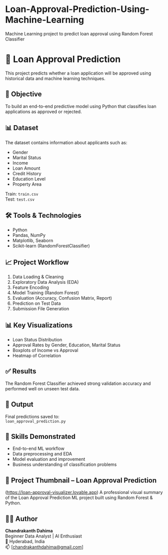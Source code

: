 # Loan-Approval-Prediction-Using-Machine-Learning
Machine Learning project to predict loan approval using Random Forest Classifier

# 🏦 Loan Approval Prediction

This project predicts whether a loan application will be approved using historical data and machine learning techniques.

## 📌 Objective

To build an end-to-end predictive model using Python that classifies loan applications as approved or rejected.

## 📊 Dataset

The dataset contains information about applicants such as:
- Gender
- Marital Status
- Income
- Loan Amount
- Credit History
- Education Level
- Property Area

Train: `train.csv`  
Test: `test.csv`

## 🛠️ Tools & Technologies

- Python
- Pandas, NumPy
- Matplotlib, Seaborn
- Scikit-learn (RandomForestClassifier)

## 📈 Project Workflow

1. Data Loading & Cleaning
2. Exploratory Data Analysis (EDA)
3. Feature Encoding
4. Model Training (Random Forest)
5. Evaluation (Accuracy, Confusion Matrix, Report)
6. Prediction on Test Data
7. Submission File Generation

## 📊 Key Visualizations

- Loan Status Distribution
- Approval Rates by Gender, Education, Marital Status
- Boxplots of Income vs Approval
- Heatmap of Correlation

## ✅ Results

The Random Forest Classifier achieved strong validation accuracy and performed well on unseen test data.

## 📁 Output

Final predictions saved to:  
`loan_approval_prediction.py`

## 🧠 Skills Demonstrated

- End-to-end ML workflow
- Data preprocessing and EDA
- Model evaluation and improvement
- Business understanding of classification problems

## 🔗 Project Thumbnail – Loan Approval Prediction 
  (https://loan-approval-visualizer.lovable.app)
A professional visual summary of the Loan Approval Prediction ML project built using Random Forest & Python.

## 🧑‍💻 Author

**Chandrakanth Dahima**  
Beginner Data Analyst | AI Enthusiast  
📍 Hyderabad, India  
📫 [chandrakanthdahima@gmail.com]
